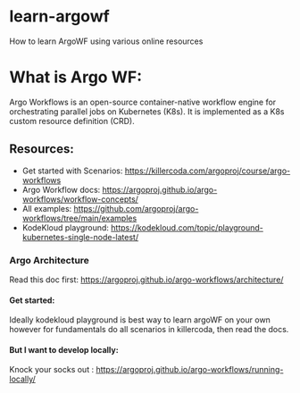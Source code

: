 # learn-argowf
How to learn ArgoWF using various online resources

# What is Argo WF:
Argo Workflows is an open-source container-native workflow engine for orchestrating parallel jobs on Kubernetes (K8s).
It is implemented as a K8s custom resource definition (CRD).

## Resources:
* Get started with Scenarios:  https://killercoda.com/argoproj/course/argo-workflows
* Argo Workflow docs: https://argoproj.github.io/argo-workflows/workflow-concepts/
* All examples: https://github.com/argoproj/argo-workflows/tree/main/examples
* KodeKloud playground: https://kodekloud.com/topic/playground-kubernetes-single-node-latest/

### Argo Architecture
Read this doc first: https://argoproj.github.io/argo-workflows/architecture/

#### Get started:
Ideally kodekloud playground is best way to learn argoWF on your own however for fundamentals do all scenarios in killercoda, then read the docs.

#### But I want to develop locally:
Knock your socks out : https://argoproj.github.io/argo-workflows/running-locally/
